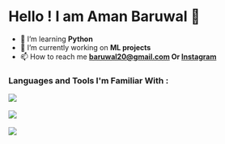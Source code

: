 # Hello !  I am Aman Baruwal 👋

- 🌱 I’m learning **Python**
- 💼 I’m currently working on **ML projects**
- 📫 How to reach me **baruwal20@gmail.com Or <a href="https://instagram.com/aman.baruwal" target="blank">Instagram</a>** 


### Languages and Tools I'm Familiar With :

![](https://skillicons.dev/icons?i=django,py,html,css,php,mysql,figma,Wordpress)<br/><br/>
![](https://github-readme-streak-stats.herokuapp.com/?user=Aman-Baruwal&theme=vue-youtube-dark&hide_border=true)<br/><br/>
![](https://komarev.com/ghpvc/?username=Aman-Baruwal&style=for-the-badge&color=red)

